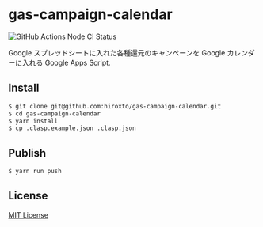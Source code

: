 # gas-campaign-calendar

![GitHub Actions Node CI Status](https://github.com/hiroxto/gas-campaign-calendar/workflows/Node%20CI/badge.svg)

Google スプレッドシートに入れた各種還元のキャンペーンを Google カレンダーに入れる Google Apps Script.

## Install

```sh
$ git clone git@github.com:hiroxto/gas-campaign-calendar.git
$ cd gas-campaign-calendar
$ yarn install
$ cp .clasp.example.json .clasp.json
```

## Publish

```sh
$ yarn run push
```

## License

[MIT License](https://github.com/hiroxto/gas-campaign-calendar/blob/master/LICENSE "MIT License")
